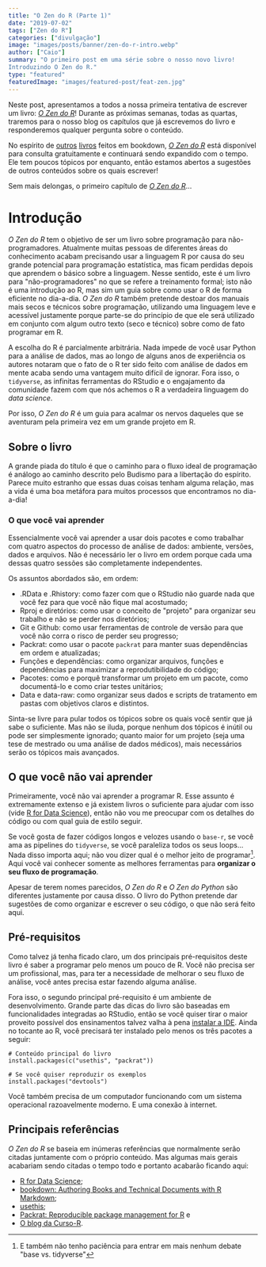 ```yaml
---
title: "O Zen do R (Parte 1)"
date: "2019-07-02"
tags: ["Zen do R"]
categories: ["divulgação"]
image: "images/posts/banner/zen-do-r-intro.webp"
author: ["Caio"]
summary: "O primeiro post em uma série sobre o nosso novo livro!
Introduzindo O Zen do R."
type: "featured"
featuredImage: "images/featured-post/feat-zen.jpg"
---
```


Neste post, apresentamos a todos a nossa primeira tentativa de escrever um
livro: [*O Zen do R*](https://curso-r.github.io/zen-do-r/)! Durante as próximas
semanas, todas as quartas, traremos para o nosso blog os capítulos que já
escrevemos do livro e responderemos qualquer pergunta sobre o conteúdo.

No espírito de [outros](https://r4ds.had.co.nz/) [livros](https://r-pkgs.org/)
feitos em bookdown, [*O Zen do R*](https://curso-r.github.io/zen-do-r/) está
disponível para consulta gratuitamente e continuará sendo expandido com o tempo.
Ele tem poucos tópicos por enquanto, então estamos abertos a sugestões de outros
conteúdos sobre os quais escrever!

Sem mais delongas, o primeiro capítulo de
[*O Zen do R*](https://curso-r.github.io/zen-do-r/)...

# Introdução

*O Zen do R* tem o objetivo de ser um livro sobre programação para
não-programadores. Atualmente muitas pessoas de diferentes áreas do conhecimento
acabam precisando usar a linguagem R por causa do seu grande potencial para
programação estatística, mas ficam perdidas depois que aprendem o básico sobre a
linguagem. Nesse sentido, este é um livro para "não-programadores" no que se
refere a treinamento formal; isto não é uma introdução ao R, mas sim um guia
sobre como usar o R de forma eficiente no dia-a-dia. *O Zen do R* também
pretende destoar dos manuais mais secos e técnicos sobre programação, utilizando
uma linguagem leve e acessível justamente porque parte-se do princípio de que
ele será utilizado em conjunto com algum outro texto (seco e técnico) sobre como
de fato programar em R.

A escolha do R é parcialmente arbitrária. Nada impede de você usar Python para
a análise de dados, mas ao longo de alguns anos de experiência os autores
notaram que o fato de o R ter sido feito com análise de dados em mente acaba
sendo uma vantagem muito difícil de ignorar. Fora isso, o `tidyverse`, as
infinitas ferramentas do RStudio e o engajamento da comunidade fazem com que
nós achemos o R a verdadeira linguagem do *data science*.

Por isso, *O Zen do R* é um guia para acalmar os nervos daqueles que se
aventuram pela primeira vez em um grande projeto em R.

## Sobre o livro

A grande piada do título é que o caminho para o fluxo ideal de programação é
análogo ao caminho descrito pelo Budismo para a libertação do espírito.
Parece muito estranho que essas duas coisas tenham alguma relação, mas a vida
é uma boa metáfora para muitos processos que encontramos no dia-a-dia!

### O que você vai aprender

Essencialmente você vai aprender a usar dois pacotes e como trabalhar com quatro
aspectos do processo de análise de dados: ambiente, versões, dados e arquivos.
Não é necessário ler o livro em ordem porque cada uma dessas quatro sessões são
completamente independentes.

Os assuntos abordados são, em ordem:

- .RData e .Rhistory: como fazer com que o RStudio não guarde nada que você fez
para que você não fique mal acostumado;
- Rproj e diretórios: como usar o conceito de "projeto" para organizar seu
trabalho e não se perder nos diretórios;
- Git e Github: como usar ferramentas de controle de versão para que você
não corra o risco de perder seu progresso;
- Packrat: como usar o pacote `packrat` para manter suas dependências em ordem
e atualizadas;
- Funções e dependências: como organizar arquivos, funções e dependências para
maximizar a reprodutibilidade do código;
- Pacotes: como e porquê transformar um projeto em um pacote, como documentá-lo
e como criar testes unitários;
- Data e data-raw: como organizar seus dados e scripts de tratamento em pastas
com objetivos claros e distintos.

Sinta-se livre para pular todos os tópicos sobre os quais você sentir que já
sabe o suficiente. Mas não se iluda, porque nenhum dos tópicos é inútil ou pode
ser simplesmente ignorado; quanto maior for um projeto (seja uma tese de
mestrado ou uma análise de dados médicos), mais necessários serão os tópicos
mais avançados.

## O que você não vai aprender

Primeiramente, você não vai aprender a programar R. Esse assunto é extremamente
extenso e já existem livros o suficiente para ajudar com isso (vide
[R for Data Science](https://r4ds.had.co.nz/)), então não vou me preocupar
com os detalhes do código ou com qual guia de estilo seguir.

Se você gosta de fazer códigos longos e velozes usando o `base-r`, se você
ama as pipelines do `tidyverse`, se você paraleliza todos os seus loops...
Nada disso importa aqui; não vou dizer qual é o melhor jeito de programar[^1].
Aqui você vai conhecer somente as melhores ferramentas para **organizar o seu
fluxo de programação**.

[^1]: E também não tenho paciência para entrar em mais nenhum debate "base vs. tidyverse"

Apesar de terem nomes parecidos, *O Zen do R* e *O Zen do Python* são diferentes
justamente por causa disso. O livro do Python pretende dar sugestões de como
organizar e escrever o seu código, o que não será feito aqui.

## Pré-requisitos

Como talvez já tenha ficado claro, um dos principais pré-requisitos deste livro
é saber a programar pelo menos um pouco de R. Você não precisa ser um
profissional, mas, para ter a necessidade de melhorar o seu fluxo de análise,
você antes precisa estar fazendo alguma análise.

Fora isso, o segundo principal pré-requisito é um ambiente de desenvolvimento.
Grande parte das dicas do livro são baseadas em funcionalidades integradas ao
RStudio, então se você quiser tirar o maior proveito possível dos ensinamentos
talvez valha à pena
[instalar a IDE](https://www.rstudio.com/products/rstudio/download/). Ainda
no tocante ao R, você precisará ter instalado pelo menos os três pacotes a
seguir:

```{r, eval=FALSE}
# Conteúdo principal do livro
install.packages(c("usethis", "packrat"))

# Se você quiser reproduzir os exemplos
install.packages("devtools")
```

Você também precisa de um computador funcionando com um sistema operacional
razoavelmente moderno. E uma conexão à internet.

## Principais referências

*O Zen do R* se baseia em inúmeras referências que normalmente serão citadas
juntamente com o próprio conteúdo. Mas algumas mais gerais acabariam sendo
citadas o tempo todo e portanto acabarão ficando aqui:

- [R for Data Science](https://r4ds.had.co.nz/);
- [bookdown: Authoring Books and Technical Documents with R Markdown](https://bookdown.org/yihui/bookdown/);
- [usethis](https://usethis.r-lib.org/);
- [Packrat: Reproducible package management for R](https://rstudio.github.io/packrat/) e
- [O blog da Curso-R](https://www.curso-r.com/blog/).

